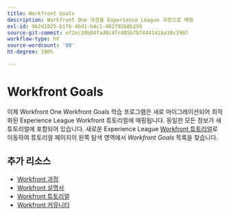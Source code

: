 ```yaml
---
title: Workfront Goals
description: Workfront One 과정을 Experience League 과정으로 매핑
exl-id: 9b2d1025-b1f6-4bd1-b4c1-462f92b8b159
source-git-commit: ef2ec39b04fad8c4fc485b7b7444141ba18c1907
workflow-type: ht
source-wordcount: '80'
ht-degree: 100%

---
```


# Workfront Goals

이제 Workfront One Workfront Goals 학습 프로그램은 새로 마이그레이션되어 최적화된 Experience League Workfront 튜토리얼에 매핑됩니다.  동일한 모든 정보가 새 튜토리얼에 포함되어 있습니다. 새로운 Experience League [Workfront 튜토리얼](https://experienceleague.adobe.com/docs/workfront-learn/tutorials-workfront/home.html)로 이동하여 튜토리얼 페이지의 왼쪽 탐색 영역에서 *Workfront Goals* 목록을 찾습니다.

## 추가 리소스

* [Workfront 과정](https://experienceleague.adobe.com/?lang=en&amp;Solution=Workfront#courses)
* [Workfront 설명서](https://experienceleague.adobe.com/docs/workfront.html)
* [Workfront 튜토리얼](https://experienceleague.adobe.com/docs/workfront-learn/tutorials-workfront/home.html)
* [Workfront 커뮤니티](https://experienceleaguecommunities.adobe.com/t5/workfront/ct-p/workfront)
